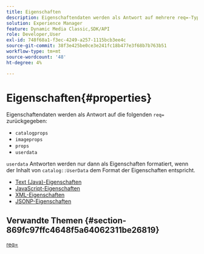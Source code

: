 ```yaml
---
title: Eigenschaften
description: Eigenschaftendaten werden als Antwort auf mehrere req=-Typen zurückgegeben.
solution: Experience Manager
feature: Dynamic Media Classic,SDK/API
role: Developer,User
exl-id: 748f68a1-f3ec-4249-a257-1115bcb3ee4c
source-git-commit: 38f3e425be0ce3e241fc18b477e3f68b7b763b51
workflow-type: tm+mt
source-wordcount: '48'
ht-degree: 4%

---
```


# Eigenschaften{#properties}

Eigenschaftendaten werden als Antwort auf die folgenden `req=` zurückgegeben:

* `catalogprops`
* `imageprops`
* `props`
* `userdata`

`userdata` Antworten werden nur dann als Eigenschaften formatiert, wenn der Inhalt von `catalog::UserData` dem Format der Eigenschaften entspricht.

* [Text (Java)-Eigenschaften](r-text-java-properties.md)
* [JavaScript-Eigenschaften](r-javascript-properties.md)
* [XML-Eigenschaften](r-xml-properties.md)
* [JSONP-Eigenschaften](r-json-properties.md)


## Verwandte Themen {#section-869fc97ffc4648f5a64062311be26819}

[req=](../../../../../../is-api/http-ref/image-serving-api-ref/c-http-protocol-reference/c-command-reference/r-req/r-req.md#reference-907cdb4a97034db7ad94695f25552e76)
